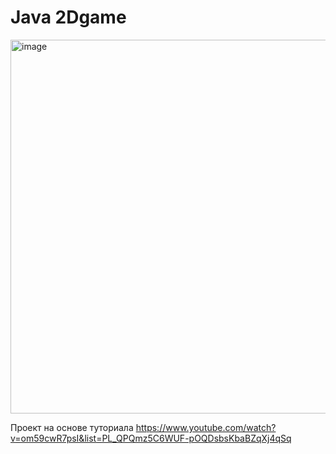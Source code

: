 # Java 2Dgame
<img width="598" alt="image" src="https://user-images.githubusercontent.com/31841234/163729591-5914f315-210f-4a54-b91c-12716a5ee506.png">

Проект на основе туториала https://www.youtube.com/watch?v=om59cwR7psI&list=PL_QPQmz5C6WUF-pOQDsbsKbaBZqXj4qSq
